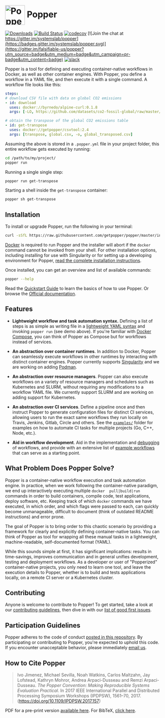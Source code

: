 # <img src="https://raw.githubusercontent.com/getpopper/website/bcba4c8/assets/images/popper_logo_just_jug.png" width="64" valign="middle" alt="Popper"/> Popper

[![Downloads](https://pepy.tech/badge/popper)](https://pepy.tech/project/popper)
[![Build Status](https://travis-ci.org/getpopper/popper.svg?branch=master)](https://travis-ci.org/getpopper/popper)
[![codecov](https://codecov.io/gh/systemslab/popper/branch/master/graph/badge.svg)](https://codecov.io/gh/systemslab/popper)
[![Join the chat at https://gitter.im/systemslab/popper](https://badges.gitter.im/systemslab/popper.svg)](https://gitter.im/falsifiable-us/popper?utm_source=badge&utm_medium=badge&utm_campaign=pr-badge&utm_content=badge)
[![slack](https://img.shields.io/badge/chat-on_slack-C03C20.svg?logo=slack)](https://join.slack.com/t/getpopper/shared_invite/zt-dtn0se2s-c50myMHNpeoikQXDeNbPew)

Popper is a tool for defining and executing container-native workflows 
in Docker, as well as other container engines. With Popper, you define 
a workflow in a YAML file, and then execute it with a single command. 
A workflow file looks like this:

```yaml
steps:
# download CSV file with data on global CO2 emissions
- id: download
  uses: docker://byrnedo/alpine-curl:0.1.8
  args: [-LO, https://github.com/datasets/co2-fossil-global/raw/master/global.csv]

# obtain the transpose of the global CO2 emissions table
- id: get-transpose
  uses: docker://getpopper/csvtool:2.4
  args: [transpose, global.csv, -o, global_transposed.csv]
```

Assuming the above is stored in a `.popper.yml` file in your project 
folder, this entire workflow gets executed by running:

```bash
cd /path/to/my/project/
popper run
```

Running a single single step:

```bash
popper run get-transpose
```

Starting a shell inside the `get-transpose` container:

```bash
popper sh get-transpose
```

## Installation

To install or upgrade Popper, run the following in your terminal:

```bash
curl -sSfL https://raw.githubusercontent.com/getpopper/popper/master/install.sh | sh
```

[Docker][docker] is required to run Popper and the installer will 
abort if the `docker` command cannot be invoked from your shell. For 
other installation options, including installing for use with 
Singularity or for setting up a developing environment for Popper, 
[read the complete installation instructions][installation].

Once installed, you can get an overview and list of available 
commands:

```bash
popper --help
```

Read the [Quickstart Guide][getting_started] to learn the basics of 
how to use Popper. Or browse the [Official documentation][docs].

## Features

  * **Lightweight workflow and task automation syntax.** Defining a list of 
    steps is as simple as writing file in a [lightweight YAML syntax][cnwf] and 
    invoking `popper run` (see demo above). If you're familiar with [Docker 
    Compose][compose], you can think of Popper as Compose but for workflows 
    instead of services.

  * **An abstraction over container runtimes**. In addition to Docker, 
    Popper can seamlessly execute workflows in other runtimes by 
    interacting with distinct container engines. Popper currently 
    supports [Singularity][sylabs] and we are working on adding 
    [Podman][podman].

  * **An abstraction over resource managers**. Popper can also execute workflows on 
    a variety of resource managers and schedulers such as Kubernetes and SLURM, 
    without requiring any modifications to a workflow YAML file. We currently 
    support SLURM and are working on adding support for Kubernetes.

  * **An abstraction over CI services**. Define a pipeline once and 
    then instruct Popper to generate configuration files for distinct 
    CI services, allowing users to run the exact same workflows they 
    run locally on Travis, Jenkins, Gitlab, Circle and others. See the 
    [`examples/`](./examples/ci/) folder for examples on how to 
    automate CI tasks for multiple projects (Go, C++, Node, etc.).

  * **Aid in workflow development**. Aid in the implementation and 
    [debugging][pp-sh] of workflows, and provide with an extensive 
    list of [example workflows](https://github.com/popperized) that 
    can serve as a starting point.

## What Problem Does Popper Solve?

Popper is a container-native workflow execution and task automation 
engine. In practice, when we work following the container-native 
paradigm, we end up interactively executing multiple `docker 
pull|build|run` commands in order to build containers, compile code, 
test applications, deploy software, etc. Keeping track of which 
`docker` commands we have executed, in which order, and which flags 
were passed to each, can quickly become unmanageable, difficult to 
document (think of outdated README instructions) and error prone.

The goal of Popper is to bring order to this chaotic scenario by 
providing a framework for clearly and explicitly defining 
container-native tasks. You can think of Popper as tool for wrapping 
all these manual tasks in a lightweight, machine-readable, 
self-documented format (YAML).

While this sounds simple at first, it has significant implications: 
results in time-savings, improves communication and in general unifies 
development, testing and deployment workflows. As a developer or user 
of "Popperized" container-native projects, you only need to learn one 
tool, and leave the execution details to Popper, whether is to build 
and tests applications locally, on a remote CI server or a Kubernetes 
cluster.

## Contributing

Anyone is welcome to contribute to Popper! To get started, take a look 
at our [contributing guidelines](CONTRIBUTING.md), then dive in with 
our [list of good first issues][gfi].

## Participation Guidelines

Popper adheres to the code of conduct [posted in this 
repository](CODE_OF_CONDUCT.md). By participating or contributing to 
Popper, you're expected to uphold this code. If you encounter unacceptable 
behavior, please immediately [email us](mailto:ivotron@ucsc.edu).

## How to Cite Popper

> Ivo Jimenez, Michael Sevilla, Noah Watkins, Carlos Maltzahn, Jay 
> Lofstead, Kathryn Mohror, Andrea Arpaci-Dusseau and Remzi 
> Arpaci-Dusseau. _The Popper Convention: Making Reproducible Systems 
> Evaluation Practical_. In 2017 IEEE International Parallel and 
> Distributed Processing Symposium Workshops (IPDPSW), 1561–70, 2017. 
> (https://doi.org/10.1109/IPDPSW.2017.157)

PDF for a pre-print version [available here](https://github.com/systemslab/popper-paper/raw/master/paper/paper.pdf). 
For BibTeX, [click here](https://raw.githubusercontent.com/systemslab/popper-paper/master/popper.bib).

[gfi]: https://github.com/systemslab/popper/issues?utf8=%E2%9C%93&q=is%3Aissue+label%3A%22good+first+issue%22+is%3Aopen
[docker]: https://docs.docker.com/get-docker/
[getting_started]: https://popper.readthedocs.io/en/latest/sections/getting_started.html
[docs]: https://popper.readthedocs.io/en/latest/
[sylabs]: https://sylabs.io/
[compose]: https://docs.docker.com/compose/
[podman]: https://podman.io
[pp-sh]: docs/sections/cli_features.md#executing-a-step-interactively
[installation]: docs/installation.md
[cnwf]: ./docs/sections/cn_workflows.md#syntax
